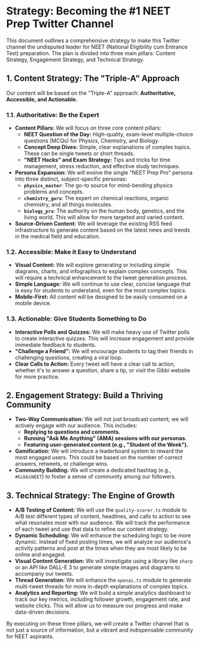 
# Strategy: Becoming the #1 NEET Prep Twitter Channel

This document outlines a comprehensive strategy to make this Twitter channel the undisputed leader for NEET (National Eligibility cum Entrance Test) preparation. The plan is divided into three main pillars: Content Strategy, Engagement Strategy, and Technical Strategy.

## 1. Content Strategy: The "Triple-A" Approach

Our content will be based on the "Triple-A" approach: **Authoritative, Accessible, and Actionable.**

### 1.1. Authoritative: Be the Expert

*   **Content Pillars:** We will focus on three core content pillars:
    *   **NEET Question of the Day:** High-quality, exam-level multiple-choice questions (MCQs) for Physics, Chemistry, and Biology.
    *   **Concept Deep Dives:** Simple, clear explanations of complex topics. These can be single tweets or short threads.
    *   **"NEET Hacks" and Exam Strategy:** Tips and tricks for time management, stress reduction, and effective study techniques.
*   **Persona Expansion:** We will evolve the single "NEET Prep Pro" persona into three distinct, subject-specific personas:
    *   **`physics_master`**: The go-to source for mind-bending physics problems and concepts.
    *   **`chemistry_guru`**: The expert on chemical reactions, organic chemistry, and all things molecules.
    *   **`biology_pro`**: The authority on the human body, genetics, and the living world.
    This will allow for more targeted and varied content.
*   **Source-Driven Content:** We will leverage the existing RSS feed infrastructure to generate content based on the latest news and trends in the medical field and education.

### 1.2. Accessible: Make it Easy to Understand

*   **Visual Content:** We will explore generating or including simple diagrams, charts, and infographics to explain complex concepts. This will require a technical enhancement to the tweet generation process.
*   **Simple Language:** We will continue to use clear, concise language that is easy for students to understand, even for the most complex topics.
*   **Mobile-First:** All content will be designed to be easily consumed on a mobile device.

### 1.3. Actionable: Give Students Something to Do

*   **Interactive Polls and Quizzes:** We will make heavy use of Twitter polls to create interactive quizzes. This will increase engagement and provide immediate feedback to students.
*   **"Challenge a Friend":** We will encourage students to tag their friends in challenging questions, creating a viral loop.
*   **Clear Calls to Action:** Every tweet will have a clear call to action, whether it's to answer a question, share a tip, or visit the Gibbi website for more practice.

## 2. Engagement Strategy: Build a Thriving Community

*   **Two-Way Communication:** We will not just broadcast content; we will actively engage with our audience. This includes:
    *   **Replying to questions and comments.**
    *   **Running "Ask Me Anything" (AMA) sessions with our personas.**
    *   **Featuring user-generated content (e.g., "Student of the Week").**
*   **Gamification:** We will introduce a leaderboard system to reward the most engaged users. This could be based on the number of correct answers, retweets, or challenge wins.
*   **Community Building:** We will create a dedicated hashtag (e.g., `#GibbiNEET`) to foster a sense of community among our followers.

## 3. Technical Strategy: The Engine of Growth

*   **A/B Testing of Content:** We will use the `quality-scorer.ts` module to A/B test different types of content, headlines, and calls to action to see what resonates most with our audience. We will track the performance of each tweet and use that data to refine our content strategy.
*   **Dynamic Scheduling:** We will enhance the scheduling logic to be more dynamic. Instead of fixed posting times, we will analyze our audience's activity patterns and post at the times when they are most likely to be online and engaged.
*   **Visual Content Generation:** We will investigate using a library like `sharp` or an API like DALL-E 3 to generate simple images and diagrams to accompany our tweets.
*   **Thread Generation:** We will enhance the `openai.ts` module to generate multi-tweet threads for more in-depth explanations of complex topics.
*   **Analytics and Reporting:** We will build a simple analytics dashboard to track our key metrics, including follower growth, engagement rate, and website clicks. This will allow us to measure our progress and make data-driven decisions.

By executing on these three pillars, we will create a Twitter channel that is not just a source of information, but a vibrant and indispensable community for NEET aspirants.
